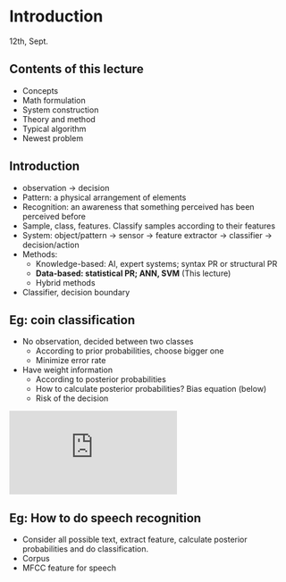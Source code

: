 # Introduction
12th, Sept.

## Contents of this lecture
* Concepts
* Math formulation
* System construction
* Theory and method
* Typical algorithm
* Newest problem

## Introduction
* observation -> decision
* Pattern: a physical arrangement of elements
* Recognition: an awareness that something perceived has been perceived before
* Sample, class, features. Classify samples according to their features
* System: object/pattern -> sensor -> feature extractor -> classifier -> decision/action
* Methods:
	+ Knowledge-based: AI, expert systems; syntax PR or structural PR
	+ **Data-based: statistical PR; ANN, SVM** (This lecture)
	+ Hybrid methods
* Classifier, decision boundary

## Eg: coin classification
* No observation, decided between two classes
	+ According to prior probabilities, choose bigger one
	+ Minimize error rate
* Have weight information
	+ According to posterior probabilities
	+ How to calculate posterior probabilities? Bias equation (below)
	+ Risk of the decision

![equation](http://latex.codecogs.com/svg.latex?P%28%5Comega_i%7Cx%29%3D%5Cfrac%7Bp%28x%2C%5Comega_i%29%7D%7Bp%28x%29%7D%3D%5Cfrac%7Bp%28x%7C%5Comega_i%29P%28%5Comega_i%29%7D%7Bp%28x%29%7D)

## Eg: How to do speech recognition
* Consider all possible text, extract feature, calculate posterior probabilities and do classification.
* Corpus
* MFCC feature for speech